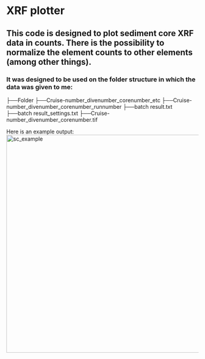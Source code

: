 # XRF plotter

## This code is designed to plot sediment core XRF data in counts. There is the possibility to normalize the element counts to other elements (among other things).

### It was designed to be used on the folder structure in which the data was given to me:
├──Folder
  ├──Cruise-number_divenumber_corenumber_etc
    ├──Cruise-number_divenumber_corenumber_runnumber
      ├──batch result.txt
      ├──batch result_settings.txt
      ├──Cruise-number_divenumber_corenumber.tif

Here is an example output:
<img width="796" height="570" alt="sc_example" src="https://github.com/user-attachments/assets/5b67de6b-98f6-4b84-b57d-fe541617f6b1" />
